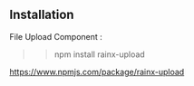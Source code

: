 ## Installation
    
  File Upload Component :

  >> npm install rainx-upload

  https://www.npmjs.com/package/rainx-upload
    
